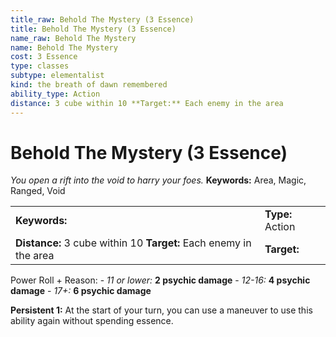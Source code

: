 ```yaml
---
title_raw: Behold The Mystery (3 Essence)
title: Behold The Mystery (3 Essence)
name_raw: Behold The Mystery
name: Behold The Mystery
cost: 3 Essence
type: classes
subtype: elementalist
kind: the breath of dawn remembered
ability_type: Action
distance: 3 cube within 10 **Target:** Each enemy in the area
---
```


# Behold The Mystery (3 Essence)

*You open a rift into the void to harry your foes.* **Keywords:** Area, Magic, Ranged, Void

|                                                                   |                  |
| :---------------------------------------------------------------- | :--------------- |
| **Keywords:**                                                     | **Type:** Action |
| **Distance:** 3 cube within 10 **Target:** Each enemy in the area | **Target:**      |

Power Roll + Reason: - *11 or lower:* **2 psychic damage** - *12-16:* **4 psychic damage** - *17+:* **6 psychic damage**

**Persistent 1:** At the start of your turn, you can use a maneuver to use this ability again without spending essence.
